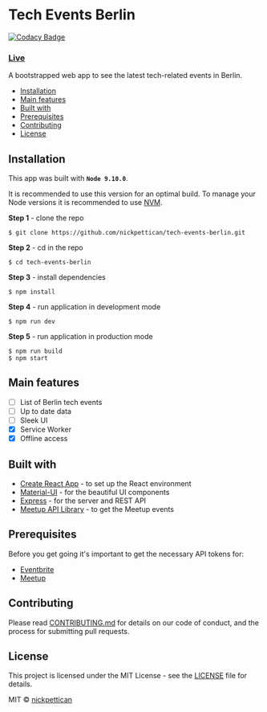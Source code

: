 # Tech Events Berlin

[![Codacy Badge](https://api.codacy.com/project/badge/Grade/c464f9d3c06f4a7aad1d367163a73821)](https://www.codacy.com/app/nickpettican/tech-events-berlin?utm_source=github.com&utm_medium=referral&utm_content=nickpettican/tech-events-berlin&utm_campaign=Badge_Grade)

### [Live](https://tech-events-berlin.herokuapp.com/)

A bootstrapped web app to see the latest tech-related events in Berlin.

<!-- START doctoc generated TOC please keep comment here to allow auto update -->
<!-- DON'T EDIT THIS SECTION, INSTEAD RE-RUN doctoc TO UPDATE -->

  - [Installation](#installation)
  - [Main features](#main-features)
  - [Built with](#built-with)
  - [Prerequisites](#prerequisites)
  - [Contributing](#contributing)
  - [License](#license)

<!-- END doctoc generated TOC please keep comment here to allow auto update -->

## Installation

This app was built with **`Node 9.10.0`**. 

It is recommended to use this version for an optimal build. To manage your Node versions it is recommended to use [NVM](https://github.com/creationix/nvm).

**Step 1** - clone the repo

    $ git clone https://github.com/nickpettican/tech-events-berlin.git

**Step 2** - cd in the repo

    $ cd tech-events-berlin

**Step 3** - install dependencies

    $ npm install

**Step 4** - run application in development mode

    $ npm run dev

**Step 5** - run application in production mode

    $ npm run build
    $ npm start

## Main features

-   [ ] List of Berlin tech events
-   [ ] Up to date data
-   [ ] Sleek UI
-   [x] Service Worker
-   [x] Offline access

## Built with

-   [Create React App](https://github.com/facebook/create-react-app) - to set up the React environment
-   [Material-UI](https://material-ui.com) - for the beautiful UI components
-   [Express](https://expressjs.com/) - for the server and REST API
-   [Meetup API Library](https://github.com/jkutianski/meetup-api) - to get the Meetup events

## Prerequisites

Before you get going it's important to get the necessary API tokens for:

-   [Eventbrite](https://www.eventbrite.com/developer/v3/api_overview/authentication/#ebapi-getting-a-token)
-   [Meetup](https://secure.meetup.com/meetup_api/key/)

## Contributing

Please read [CONTRIBUTING.md](https://gist.github.com/PurpleBooth/b24679402957c63ec426) for details on our code of conduct, and the process for submitting pull requests.

## License

This project is licensed under the MIT License - see the [LICENSE](https://github.com/nickpettican/tech-events-berlin/blob/master/LICENSE) file for details.

MIT © [nickpettican](https://github.com/nickpettican)
